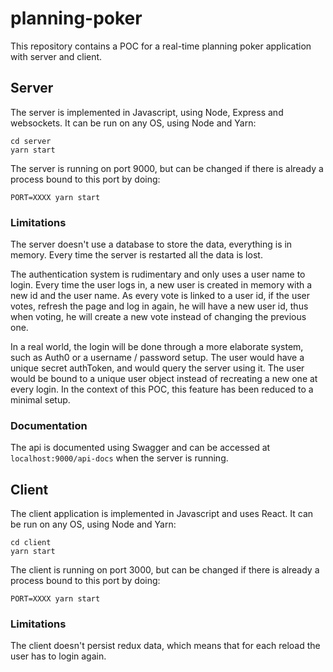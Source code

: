 # planning-poker

This repository contains a POC for a real-time planning poker application with server and client.

## Server

The server is implemented in Javascript, using Node, Express and websockets.
It can be run on any OS, using Node and Yarn:
```shell
cd server
yarn start
```

The server is running on port 9000, but can be changed if there is already a process bound to this port by doing:
```shell
PORT=XXXX yarn start
```

### Limitations
The server doesn't use a database to store the data, everything is in memory. Every time the server is restarted all the data is lost.

The authentication system is rudimentary and only uses a user name to login. Every time the user logs in, a new user is created in memory with a new id and the user name.
As every vote is linked to a user id, if the user votes, refresh the page and log in again, he will have a new user id, thus when voting, he will create a new vote instead of changing the previous one.

In a real world, the login will be done through a more elaborate system, such as Auth0 or a username / password setup. The user would have a unique secret authToken, and would query the server using it. The user would be bound to a unique user object instead of recreating a new one at every login.
In the context of this POC, this feature has been reduced to a minimal setup. 

### Documentation

The api is documented using Swagger and can be accessed at `localhost:9000/api-docs` when the server is running.

## Client

The client application is implemented in Javascript and uses React.
It can be run on any OS, using Node and Yarn:
```shell
cd client
yarn start
```

The client is running on port 3000, but can be changed if there is already a process bound to this port by doing:
```shell
PORT=XXXX yarn start
```

### Limitations
The client doesn't persist redux data, which means that for each reload the user has to login again.
